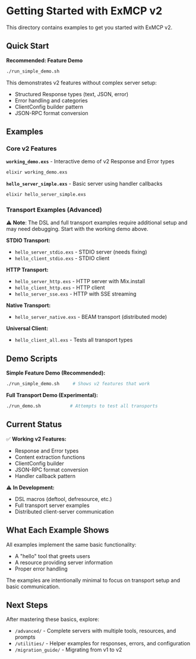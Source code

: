 # Getting Started with ExMCP v2

This directory contains examples to get you started with ExMCP v2.

## Quick Start

**Recommended: Feature Demo**
```bash
./run_simple_demo.sh
```

This demonstrates v2 features without complex server setup:
- Structured Response types (text, JSON, error)
- Error handling and categories
- ClientConfig builder pattern
- JSON-RPC format conversion

## Examples

### Core v2 Features

**`working_demo.exs`** - Interactive demo of v2 Response and Error types
```bash
elixir working_demo.exs
```

**`hello_server_simple.exs`** - Basic server using handler callbacks
```bash
elixir hello_server_simple.exs
```

### Transport Examples (Advanced)

⚠️ **Note**: The DSL and full transport examples require additional setup and may need debugging. Start with the working demo above.

**STDIO Transport:**
- `hello_server_stdio.exs` - STDIO server (needs fixing)
- `hello_client_stdio.exs` - STDIO client

**HTTP Transport:**
- `hello_server_http.exs` - HTTP server with Mix.install
- `hello_client_http.exs` - HTTP client
- `hello_server_sse.exs` - HTTP with SSE streaming

**Native Transport:**
- `hello_server_native.exs` - BEAM transport (distributed mode)

**Universal Client:**
- `hello_client_all.exs` - Tests all transport types

## Demo Scripts

**Simple Feature Demo (Recommended):**
```bash
./run_simple_demo.sh     # Shows v2 features that work
```

**Full Transport Demo (Experimental):**
```bash
./run_demo.sh           # Attempts to test all transports
```

## Current Status

✅ **Working v2 Features:**
- Response and Error types
- Content extraction functions
- ClientConfig builder
- JSON-RPC format conversion
- Handler callback pattern

⚠️ **In Development:**
- DSL macros (deftool, defresource, etc.)
- Full transport server examples
- Distributed client-server communication

## What Each Example Shows

All examples implement the same basic functionality:
- A "hello" tool that greets users
- A resource providing server information
- Proper error handling

The examples are intentionally minimal to focus on transport setup and basic communication.

## Next Steps

After mastering these basics, explore:
- `/advanced/` - Complete servers with multiple tools, resources, and prompts
- `/utilities/` - Helper examples for responses, errors, and configuration
- `/migration_guide/` - Migrating from v1 to v2